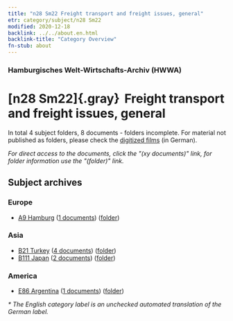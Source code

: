 ```yaml
---
title: "n28 Sm22 Freight transport and freight issues, general"
etr: category/subject/n28 Sm22
modified: 2020-12-18
backlink: ../../about.en.html
backlink-title: "Category Overview"
fn-stub: about
---
```


### Hamburgisches Welt-Wirtschafts-Archiv (HWWA)
# [n28 Sm22]{.gray}&#8201; Freight transport and freight issues, general&#160; 





In total 4 subject folders, 8 documents - folders incomplete.
For material not published as folders, please check the [digitized films](/film/h1_sh) (in German).

_For direct access to the documents, click the "(xy documents)" link, for folder information use the "(folder)" link._

## Subject archives



### Europe

- [A9 Hamburg](../../../geo/about.en.html#A9) (<a href="https://dfg-viewer.de/show/?tx_dlf[id]=https://pm20.zbw.eu/mets/sh/1409xx/140905/1455xx/145519/public.mets.en.xml" target="_blank">1 documents</a>) ([folder](http://purl.org/pressemappe20/folder/sh/140905,145519))

### Asia

- [B21 Turkey](../../../geo/about.en.html#B21) (<a href="https://dfg-viewer.de/show/?tx_dlf[id]=https://pm20.zbw.eu/mets/sh/1411xx/141111/1455xx/145519/public.mets.en.xml" target="_blank">4 documents</a>) ([folder](http://purl.org/pressemappe20/folder/sh/141111,145519))
- [B111 Japan](../../../geo/about.en.html#B111) (<a href="https://dfg-viewer.de/show/?tx_dlf[id]=https://pm20.zbw.eu/mets/sh/1412xx/141272/1455xx/145519/public.mets.en.xml" target="_blank">2 documents</a>) ([folder](http://purl.org/pressemappe20/folder/sh/141272,145519))

### America

- [E86 Argentina](../../../geo/about.en.html#E86) (<a href="https://dfg-viewer.de/show/?tx_dlf[id]=https://pm20.zbw.eu/mets/sh/1416xx/141692/1455xx/145519/public.mets.en.xml" target="_blank">1 documents</a>) ([folder](http://purl.org/pressemappe20/folder/sh/141692,145519))


_* The English category label is an unchecked automated translation of the German label._

